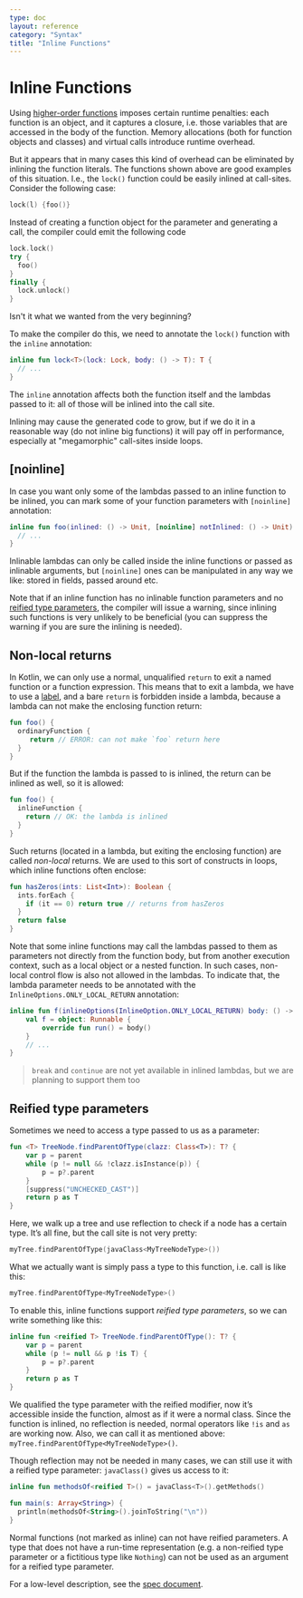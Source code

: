 ```yaml
---
type: doc
layout: reference
category: "Syntax"
title: "Inline Functions"
---
```


# Inline Functions

Using [higher-order functions](lambdas.html) imposes certain runtime penalties: each function is an object, and it captures a closure,
i.e. those variables that are accessed in the body of the function.
Memory allocations (both for function objects and classes) and virtual calls introduce runtime overhead.

But it appears that in many cases this kind of overhead can be eliminated by inlining the function literals.
The functions shown above are good examples of this situation. I.e., the `lock()` function could be easily inlined at call-sites.
Consider the following case:

``` kotlin
lock(l) {foo()}
```

Instead of creating a function object for the parameter and generating a call, the compiler could emit the following code

``` kotlin
lock.lock()
try {
  foo()
}
finally {
  lock.unlock()
}
```

Isn't it what we wanted from the very beginning?

To make the compiler do this, we need to annotate the `lock()` function with the `inline` annotation:

``` kotlin
inline fun lock<T>(lock: Lock, body: () -> T): T {
  // ...
}
```

The `inline` annotation affects both the function itself and the lambdas passed to it: all of those will be inlined
into the call site.

Inlining may cause the generated code to grow, but if we do it in a reasonable way (do not inline big functions)
it will pay off in performance, especially at "megamorphic" call-sites inside loops.

## \[noinline\]

In case you want only some of the lambdas passed to an inline function to be inlined, you can mark some of your function
parameters with `[noinline]` annotation:

``` kotlin
inline fun foo(inlined: () -> Unit, [noinline] notInlined: () -> Unit) {
  // ...
}
```

Inlinable lambdas can only be called inside the inline functions or passed as inlinable arguments,
but `[noinline]` ones can be manipulated in any way we like: stored in fields, passed around etc.

Note that if an inline function has no inlinable function parameters and no
[reified type parameters](#reified-type-parameters), the compiler will issue a warning, since inlining such functions is
 very unlikely to be beneficial (you can suppress the warning if you are sure the inlining is needed).

## Non-local returns

In Kotlin, we can only use a normal, unqualified `return` to exit a named function or a function expression.
This means that to exit a lambda, we have to use a [label](returns.html#return-at-labels), and a bare `return` is forbidden
inside a lambda, because a lambda can not make the enclosing function return:

``` kotlin
fun foo() {
  ordinaryFunction {
     return // ERROR: can not make `foo` return here
  }
}
```

But if the function the lambda is passed to is inlined, the return can be inlined as well, so it is allowed:

``` kotlin
fun foo() {
  inlineFunction {
    return // OK: the lambda is inlined
  }
}
```

Such returns (located in a lambda, but exiting the enclosing function) are called *non-local* returns. We are used to
this sort of constructs in loops, which inline functions often enclose:

``` kotlin
fun hasZeros(ints: List<Int>): Boolean {
  ints.forEach {
    if (it == 0) return true // returns from hasZeros
  }
  return false
}
```

Note that some inline functions may call the lambdas passed to them as parameters not directly from the function body,
but from another execution context, such as a local object or a nested function. In such cases, non-local control flow
is also not allowed in the lambdas. To indicate that, the lambda parameter needs to be annotated with
the `InlineOptions.ONLY_LOCAL_RETURN` annotation:

``` kotlin
inline fun f(inlineOptions(InlineOption.ONLY_LOCAL_RETURN) body: () -> Unit) {
    val f = object: Runnable {
        override fun run() = body()
    }
    // ...
}
```


> `break` and `continue` are not yet available in inlined lambdas, but we are planning to support them too

## Reified type parameters

Sometimes we need to access a type passed to us as a parameter:

``` kotlin
fun <T> TreeNode.findParentOfType(clazz: Class<T>): T? {
    var p = parent
    while (p != null && !clazz.isInstance(p)) {
        p = p?.parent
    }
    [suppress("UNCHECKED_CAST")]
    return p as T
}
```

Here, we walk up a tree and use reflection to check if a node has a certain type.
It’s all fine, but the call site is not very pretty:

``` kotlin
myTree.findParentOfType(javaClass<MyTreeNodeType>())
```

What we actually want is simply pass a type to this function, i.e. call is like this:

``` kotlin
myTree.findParentOfType<MyTreeNodeType>()
```

To enable this, inline functions support *reified type parameters*, so we can write something like this:

``` kotlin
inline fun <reified T> TreeNode.findParentOfType(): T? {
    var p = parent
    while (p != null && p !is T) {
        p = p?.parent
    }
    return p as T
}
```

We qualified the type parameter with the reified modifier, now it’s accessible inside the function,
almost as if it were a normal class. Since the function is inlined, no reflection is needed, normal operators like `!is`
and `as` are working now. Also, we can call it as mentioned above: `myTree.findParentOfType<MyTreeNodeType>()`.

Though reflection may not be needed in many cases, we can still use it with a reified type parameter: `javaClass()` gives us access to it:

``` kotlin
inline fun methodsOf<reified T>() = javaClass<T>().getMethods()

fun main(s: Array<String>) {
  println(methodsOf<String>().joinToString("\n"))
}
```

Normal functions (not marked as inline) can not have reified parameters.
A type that does not have a run-time representation (e.g. a non-reified type parameter or a fictitious type like `Nothing`)
can not be used as an argument for a reified type parameter.

For a low-level description, see the [spec document](https://github.com/JetBrains/kotlin/blob/master/spec-docs/reified-type-parameters.md).
